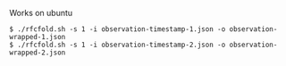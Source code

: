 
Works on ubuntu

```shell
$ ./rfcfold.sh -s 1 -i observation-timestamp-1.json -o observation-wrapped-1.json 
$ ./rfcfold.sh -s 1 -i observation-timestamp-2.json -o observation-wrapped-2.json 
```